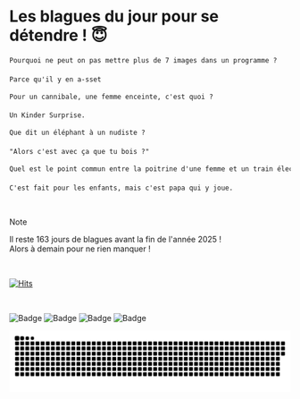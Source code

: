 
<h1>Les blagues du jour pour se détendre ! 😇</h1>

```diff
Pourquoi ne peut on pas mettre plus de 7 images dans un programme ?

Parce qu'il y en a-sset
```

```diff
Pour un cannibale, une femme enceinte, c'est quoi ?

Un Kinder Surprise.
```

```diff
Que dit un éléphant à un nudiste ?

"Alors c'est avec ça que tu bois ?"
```

```diff
Quel est le point commun entre la poitrine d'une femme et un train électrique ?

C'est fait pour les enfants, mais c'est papa qui y joue.
```

<br/>

> [!NOTE]
> Il reste 163 jours de blagues avant la fin de l'année 2025 ! <br/>
> Alors à demain pour ne rien manquer !

<br/>


[![Hits](https://hits.seeyoufarm.com/api/count/incr/badge.svg?url=https%3A%2F%2Fgithub.com%2FClems02%2Fhit-counter&count_bg=%23003E80&title_bg=%235C9FE1&icon=powershell.svg&icon_color=%23FFFFFF&title=Visite&edge_flat=false)](https://hits.seeyoufarm.com)


<br/>


![Badge](https://img.shields.io/badge/Last%20updated%20on-white?style=for-the-badge&logo=clockify)   ![Badge](https://img.shields.io/badge/22/07-white?style=for-the-badge) ![Badge](https://img.shields.io/badge/at-white?style=for-the-badge) ![Badge](https://img.shields.io/badge/03:45-white?style=for-the-badge)


<p align="center">
 <img width="1000" src="assets/github-snake.svg" alt="snake"/>
</p>
